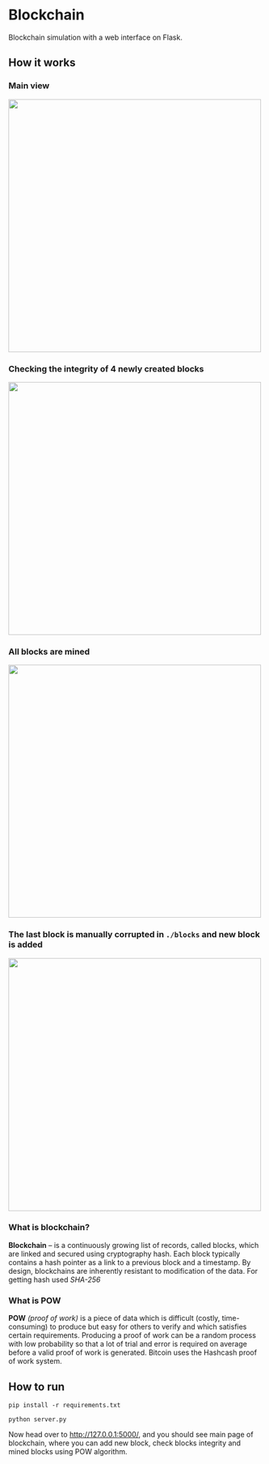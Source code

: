 # Blockchain
Blockchain simulation with a web interface on Flask.

## How it works
### Main view
<img src="https://i.ibb.co/TR3XyJW/photo-2023-05-01-14-51-24.jpg" alt="" height="500">

### Checking the integrity of 4 newly created blocks
<img src="https://i.ibb.co/27q9Ccx/photo-2023-05-01-14-51-26.jpg" alt="" height="500">

### All blocks are mined
<img src="https://i.ibb.co/RH1cFcS/photo-2023-05-01-14-51-27.jpg" alt="" height="500">

### The last block is manually corrupted in `./blocks` and new block is added
<img src="https://i.ibb.co/vBgJWcK/photo-2023-05-01-14-51-28.jpg" alt="" height="500">

### What is blockchain?

**Blockchain** –  is a continuously growing list of records, called blocks, which are linked and secured using cryptography hash. Each block typically contains a hash pointer as a link to a previous block and a timestamp. By design, blockchains are inherently resistant to modification of the data. For getting hash used _SHA-256_

### What is POW

**POW** _(proof of work)_ is a piece of data which is difficult (costly, time-consuming) to produce but easy for others to verify and which satisfies certain requirements. Producing a proof of work can be a random process with low probability so that a lot of trial and error is required on average before a valid proof of work is generated. Bitcoin uses the Hashcash proof of work system.

## How to run

```
pip install -r requirements.txt

python server.py
```

Now head over to http://127.0.0.1:5000/, and you should see main page of blockchain, where you can add new block, check blocks integrity and mined blocks using POW algorithm.


